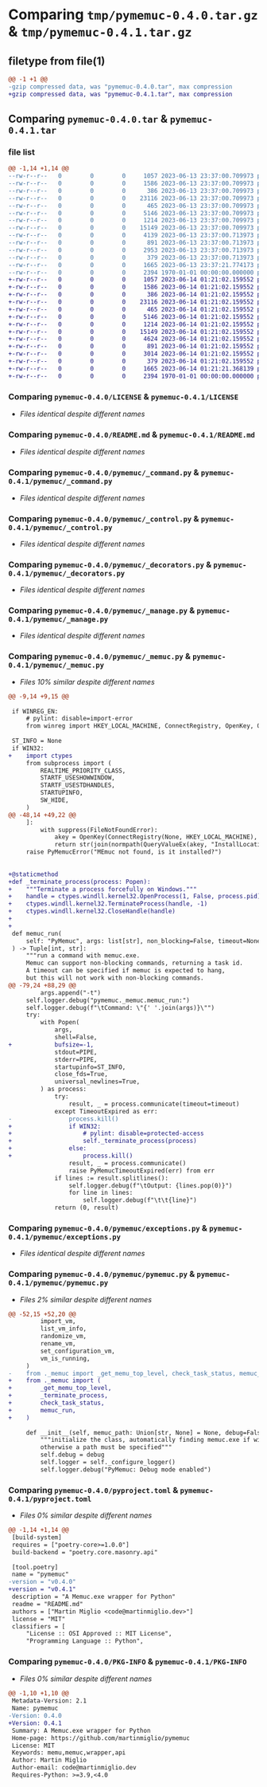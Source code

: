 # Comparing `tmp/pymemuc-0.4.0.tar.gz` & `tmp/pymemuc-0.4.1.tar.gz`

## filetype from file(1)

```diff
@@ -1 +1 @@
-gzip compressed data, was "pymemuc-0.4.0.tar", max compression
+gzip compressed data, was "pymemuc-0.4.1.tar", max compression
```

## Comparing `pymemuc-0.4.0.tar` & `pymemuc-0.4.1.tar`

### file list

```diff
@@ -1,14 +1,14 @@
--rw-r--r--   0        0        0     1057 2023-06-13 23:37:00.709973 pymemuc-0.4.0/LICENSE
--rw-r--r--   0        0        0     1586 2023-06-13 23:37:00.709973 pymemuc-0.4.0/README.md
--rw-r--r--   0        0        0      386 2023-06-13 23:37:00.709973 pymemuc-0.4.0/pymemuc/__init__.py
--rw-r--r--   0        0        0    23116 2023-06-13 23:37:00.709973 pymemuc-0.4.0/pymemuc/_command.py
--rw-r--r--   0        0        0      465 2023-06-13 23:37:00.709973 pymemuc-0.4.0/pymemuc/_constants.py
--rw-r--r--   0        0        0     5146 2023-06-13 23:37:00.709973 pymemuc-0.4.0/pymemuc/_control.py
--rw-r--r--   0        0        0     1214 2023-06-13 23:37:00.709973 pymemuc-0.4.0/pymemuc/_decorators.py
--rw-r--r--   0        0        0    15149 2023-06-13 23:37:00.709973 pymemuc-0.4.0/pymemuc/_manage.py
--rw-r--r--   0        0        0     4139 2023-06-13 23:37:00.713973 pymemuc-0.4.0/pymemuc/_memuc.py
--rw-r--r--   0        0        0      891 2023-06-13 23:37:00.713973 pymemuc-0.4.0/pymemuc/exceptions.py
--rw-r--r--   0        0        0     2953 2023-06-13 23:37:00.713973 pymemuc-0.4.0/pymemuc/pymemuc.py
--rw-r--r--   0        0        0      379 2023-06-13 23:37:00.713973 pymemuc-0.4.0/pymemuc/vminfo.py
--rw-r--r--   0        0        0     1665 2023-06-13 23:37:21.774173 pymemuc-0.4.0/pyproject.toml
--rw-r--r--   0        0        0     2394 1970-01-01 00:00:00.000000 pymemuc-0.4.0/PKG-INFO
+-rw-r--r--   0        0        0     1057 2023-06-14 01:21:02.159552 pymemuc-0.4.1/LICENSE
+-rw-r--r--   0        0        0     1586 2023-06-14 01:21:02.159552 pymemuc-0.4.1/README.md
+-rw-r--r--   0        0        0      386 2023-06-14 01:21:02.159552 pymemuc-0.4.1/pymemuc/__init__.py
+-rw-r--r--   0        0        0    23116 2023-06-14 01:21:02.159552 pymemuc-0.4.1/pymemuc/_command.py
+-rw-r--r--   0        0        0      465 2023-06-14 01:21:02.159552 pymemuc-0.4.1/pymemuc/_constants.py
+-rw-r--r--   0        0        0     5146 2023-06-14 01:21:02.159552 pymemuc-0.4.1/pymemuc/_control.py
+-rw-r--r--   0        0        0     1214 2023-06-14 01:21:02.159552 pymemuc-0.4.1/pymemuc/_decorators.py
+-rw-r--r--   0        0        0    15149 2023-06-14 01:21:02.159552 pymemuc-0.4.1/pymemuc/_manage.py
+-rw-r--r--   0        0        0     4624 2023-06-14 01:21:02.159552 pymemuc-0.4.1/pymemuc/_memuc.py
+-rw-r--r--   0        0        0      891 2023-06-14 01:21:02.159552 pymemuc-0.4.1/pymemuc/exceptions.py
+-rw-r--r--   0        0        0     3014 2023-06-14 01:21:02.159552 pymemuc-0.4.1/pymemuc/pymemuc.py
+-rw-r--r--   0        0        0      379 2023-06-14 01:21:02.159552 pymemuc-0.4.1/pymemuc/vminfo.py
+-rw-r--r--   0        0        0     1665 2023-06-14 01:21:21.368139 pymemuc-0.4.1/pyproject.toml
+-rw-r--r--   0        0        0     2394 1970-01-01 00:00:00.000000 pymemuc-0.4.1/PKG-INFO
```

### Comparing `pymemuc-0.4.0/LICENSE` & `pymemuc-0.4.1/LICENSE`

 * *Files identical despite different names*

### Comparing `pymemuc-0.4.0/README.md` & `pymemuc-0.4.1/README.md`

 * *Files identical despite different names*

### Comparing `pymemuc-0.4.0/pymemuc/_command.py` & `pymemuc-0.4.1/pymemuc/_command.py`

 * *Files identical despite different names*

### Comparing `pymemuc-0.4.0/pymemuc/_control.py` & `pymemuc-0.4.1/pymemuc/_control.py`

 * *Files identical despite different names*

### Comparing `pymemuc-0.4.0/pymemuc/_decorators.py` & `pymemuc-0.4.1/pymemuc/_decorators.py`

 * *Files identical despite different names*

### Comparing `pymemuc-0.4.0/pymemuc/_manage.py` & `pymemuc-0.4.1/pymemuc/_manage.py`

 * *Files identical despite different names*

### Comparing `pymemuc-0.4.0/pymemuc/_memuc.py` & `pymemuc-0.4.1/pymemuc/_memuc.py`

 * *Files 10% similar despite different names*

```diff
@@ -9,14 +9,15 @@
 
 if WINREG_EN:
     # pylint: disable=import-error
     from winreg import HKEY_LOCAL_MACHINE, ConnectRegistry, OpenKey, QueryValueEx
 
 ST_INFO = None
 if WIN32:
+    import ctypes
     from subprocess import (
         REALTIME_PRIORITY_CLASS,
         STARTF_USESHOWWINDOW,
         STARTF_USESTDHANDLES,
         STARTUPINFO,
         SW_HIDE,
     )
@@ -48,14 +49,22 @@
     ]:
         with suppress(FileNotFoundError):
             akey = OpenKey(ConnectRegistry(None, HKEY_LOCAL_MACHINE), key)
             return str(join(normpath(QueryValueEx(akey, "InstallLocation")[0]), "Memu"))
     raise PyMemucError("MEmuc not found, is it installed?")
 
 
+@staticmethod
+def _terminate_process(process: Popen):
+    """Terminate a process forcefully on Windows."""
+    handle = ctypes.windll.kernel32.OpenProcess(1, False, process.pid)
+    ctypes.windll.kernel32.TerminateProcess(handle, -1)
+    ctypes.windll.kernel32.CloseHandle(handle)
+
+
 def memuc_run(
     self: "PyMemuc", args: list[str], non_blocking=False, timeout=None
 ) -> Tuple[int, str]:
     """run a command with memuc.exe.
     Memuc can support non-blocking commands, returning a task id.
     A timeout can be specified if memuc is expected to hang,
     but this will not work with non-blocking commands.
@@ -79,24 +88,29 @@
         args.append("-t")
     self.logger.debug("pymemuc._memuc.memuc_run:")
     self.logger.debug(f"\tCommand: \"{' '.join(args)}\"")
     try:
         with Popen(
             args,
             shell=False,
+            bufsize=-1,
             stdout=PIPE,
             stderr=PIPE,
             startupinfo=ST_INFO,
             close_fds=True,
             universal_newlines=True,
         ) as process:
             try:
                 result, _ = process.communicate(timeout=timeout)
             except TimeoutExpired as err:
-                process.kill()
+                if WIN32:
+                    # pylint: disable=protected-access
+                    self._terminate_process(process)
+                else:
+                    process.kill()
                 result, _ = process.communicate()
                 raise PyMemucTimeoutExpired(err) from err
             if lines := result.splitlines():
                 self.logger.debug(f"\tOutput: {lines.pop(0)}")
                 for line in lines:
                     self.logger.debug(f"\t\t{line}")
             return (0, result)
```

### Comparing `pymemuc-0.4.0/pymemuc/exceptions.py` & `pymemuc-0.4.1/pymemuc/exceptions.py`

 * *Files identical despite different names*

### Comparing `pymemuc-0.4.0/pymemuc/pymemuc.py` & `pymemuc-0.4.1/pymemuc/pymemuc.py`

 * *Files 2% similar despite different names*

```diff
@@ -52,15 +52,20 @@
         import_vm,
         list_vm_info,
         randomize_vm,
         rename_vm,
         set_configuration_vm,
         vm_is_running,
     )
-    from ._memuc import _get_memu_top_level, check_task_status, memuc_run
+    from ._memuc import (
+        _get_memu_top_level,
+        _terminate_process,
+        check_task_status,
+        memuc_run,
+    )
 
     def __init__(self, memuc_path: Union[str, None] = None, debug=False) -> None:
         """initialize the class, automatically finding memuc.exe if windows registry is supported,
         otherwise a path must be specified"""
         self.debug = debug
         self.logger = self._configure_logger()
         self.logger.debug("PyMemuc: Debug mode enabled")
```

### Comparing `pymemuc-0.4.0/pyproject.toml` & `pymemuc-0.4.1/pyproject.toml`

 * *Files 0% similar despite different names*

```diff
@@ -1,14 +1,14 @@
 [build-system]
 requires = ["poetry-core>=1.0.0"]
 build-backend = "poetry.core.masonry.api"
 
 [tool.poetry]
 name = "pymemuc"
-version = "v0.4.0"
+version = "v0.4.1"
 description = "A Memuc.exe wrapper for Python"
 readme = "README.md"
 authors = ["Martin Miglio <code@martinmiglio.dev>"]
 license = "MIT"
 classifiers = [
     "License :: OSI Approved :: MIT License",
     "Programming Language :: Python",
```

### Comparing `pymemuc-0.4.0/PKG-INFO` & `pymemuc-0.4.1/PKG-INFO`

 * *Files 0% similar despite different names*

```diff
@@ -1,10 +1,10 @@
 Metadata-Version: 2.1
 Name: pymemuc
-Version: 0.4.0
+Version: 0.4.1
 Summary: A Memuc.exe wrapper for Python
 Home-page: https://github.com/martinmiglio/pymemuc
 License: MIT
 Keywords: memu,memuc,wrapper,api
 Author: Martin Miglio
 Author-email: code@martinmiglio.dev
 Requires-Python: >=3.9,<4.0
```

